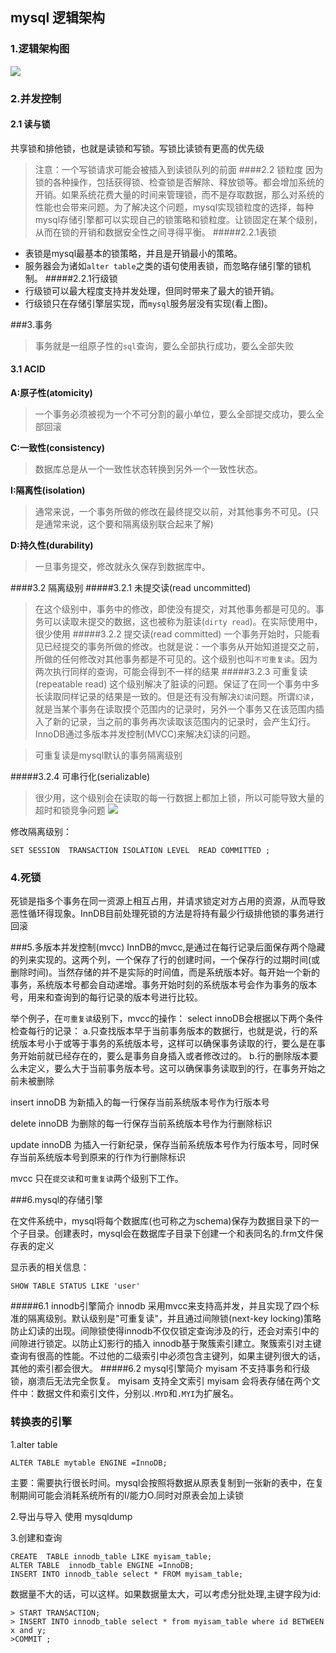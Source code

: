 ## mysql 逻辑架构
### 1.逻辑架构图
![](http://orvwtnort.bkt.clouddn.com/201721343/1522653458851.png)

### 2.并发控制
#### 2.1 读与锁
共享锁和排他锁，也就是读锁和写锁。写锁比读锁有更高的优先级
>注意：一个写锁请求可能会被插入到读锁队列的前面
####2.2 锁粒度
>因为锁的各种操作，包括获得锁、检查锁是否解除、释放锁等。都会增加系统的开销。如果系统花费大量的时间来管理锁，而不是存取数据，那么对系统的性能也会带来问题。为了解决这个问题，mysql实现锁粒度的选择，每种mysql存储引擎都可以实现自己的锁策略和锁粒度。让锁固定在某个级别，从而在锁的开销和数据安全性之间寻得平衡。
#####2.2.1表锁
- 表锁是mysql最基本的锁策略，并且是开销最小的策略。
- 服务器会为诸如`alter table`之类的语句使用表锁，而忽略存储引擎的锁机制。
#####2.2.1行级锁
- 行级锁可以最大程度支持并发处理，但同时带来了最大的锁开销。
- 行级锁只在存储引擎层实现，而`mysql`服务层没有实现(看上图)。

###3.事务
>事务就是一组原子性的`sql`查询，要么全部执行成功，要么全部失败
#### 3.1 ACID
**A:原子性(atomicity)**
 >一个事务必须被视为一个不可分割的最小单位，要么全部提交成功，要么全部回滚 
 
**C:一致性(consistency)**
>数据库总是从一个一致性状态转换到另外一个一致性状态。

**I:隔离性(isolation)**
> 通常来说，一个事务所做的修改在最终提交以前，对其他事务不可见。(只是通常来说，这个要和隔离级别联合起来了解)

**D:持久性(durability)**
>一旦事务提交，修改就永久保存到数据库中。

####3.2 隔离级别
#####3.2.1 未提交读(read uncommitted)
> 在这个级别中，事务中的修改，即使没有提交，对其他事务都是可见的。事务可以读取未提交的数据，这也被称为脏读(`dirty read`)。在实际使用中，很少使用
#####3.2.2 提交读(read committed)
>一个事务开始时，只能看见已经提交的事务所做的修改。也就是说：一个事务从开始知道提交之前，所做的任何修改对其他事务都是不可见的。这个级别也叫`不可重复读`。因为两次执行同样的查询，可能会得到不一样的结果
#####3.2.3 可重复读(repeatable read)
>这个级别解决了脏读的问题。保证了在同一个事务中多长读取同样记录的结果是一致的。但是还有没有解决`幻读`问题。所谓`幻读`，就是当某个事务在读取摸个范围内的记录时，另外一个事务又在该范围内插入了新的记录，当之前的事务再次读取该范围内的记录时，会产生幻行。InnoDB通过多版本并发控制(MVCC)来解决幻读的问题。

>可重复读是mysql默认的事务隔离级别

#####3.2.4 可串行化(serializable)
>很少用，这个级别会在读取的每一行数据上都加上锁，所以可能导致大量的超时和锁竞争问题
![](http://orvwtnort.bkt.clouddn.com/201721343/1522657447820.png)

修改隔离级别：
```mysql
SET SESSION  TRANSACTION ISOLATION LEVEL  READ COMMITTED ;
```
### 4.死锁
死锁是指多个事务在同一资源上相互占用，并请求锁定对方占用的资源，从而导致恶性循环得现象。InnDB目前处理死锁的方法是将持有最少行级排他锁的事务进行回滚

###5.多版本并发控制(mvcc)
InnDB的mvcc,是通过在每行记录后面保存两个隐藏的列来实现的。这两个列，一个保存了行的创建时间，一个保存行的过期时间(或删除时间)。当然存储的并不是实际的时间值，而是系统版本好。每开始一个新的事务，系统版本号都会自动递增。事务开始时刻的系统版本号会作为事务的版本号，用来和查询到的每行记录的版本号进行比较。

举个例子，在`可重复读`级别下，mvcc的操作：
select 
innoDB会根据以下两个条件检查每行的记录：
    a.只查找版本早于当前事务版本的数据行，也就是说，行的系统版本号小于或等于事务的系统版本号，这样可以确保事务读取的行，要么是在事务开始前就已经存在的，要么是事务自身插入或者修改过的。
    b.行的删除版本要么未定义，要么大于当前事务版本号。这可以确保事务读取到的行，在事务开始之前未被删除
 
insert
  innoDB 为新插入的每一行保存当前系统版本号作为行版本号

delete
  innoDB 为删除的每一行保存当前系统版本号作为行删除标识

update
  innoDB 为插入一行新纪录，保存当前系统版本号作为行版本号，同时保存当前系统版本号到原来的行作为行删除标识
  
  mvcc 只在`提交读`和`可重复读`两个级别下工作。
  

  ###6.mysql的存储引擎
  
 在文件系统中，mysql将每个数据库(也可称之为schema)保存为数据目录下的一个子目录。创建表时，mysql会在数据库子目录下创建一个和表同名的.frm文件保存表的定义
    
  显示表的相关信息：
  ```mysql
 SHOW TABLE STATUS LIKE 'user'
```
#####6.1 innodb引擎简介
innodb 采用mvcc来支持高并发，并且实现了四个标准的隔离级别。默认级别是"可重复读"，并且通过间隙锁(next-key locking)策略防止幻读的出现。间隙锁使得innodb不仅仅锁定查询涉及的行，还会对索引中的间隙进行锁定。以防止幻影行的插入
innodb基于聚簇索引建立。聚簇索引对主键查询有很高的性能。不过他的二级索引中必须包含主键列，如果主键列很大的话，其他的索引都会很大。
#####6.2 mysql引擎简介
myisam 不支持事务和行级锁，崩溃后无法完全恢复。
myisam 支持全文索引
myisam 会将表存储在两个文件中：数据文件和索引文件，分别以`.MYD`和`.MYI`为扩展名。

### 转换表的引擎
1.alter table
```mysql
ALTER TABLE mytable ENGINE =InnoDB;
```
主要：需要执行很长时间。mysql会按照将数据从原表复制到一张新的表中，在复制期间可能会消耗系统所有的I/能力O.同时对原表会加上读锁

2.导出与导入
使用 mysqldump 

3.创建和查询
```mysql
CREATE  TABLE innodb_table LIKE myisam_table;
ALTER TABLE  innodb_table ENGINE =InnoDB;
INSERT INTO innodb_table select * FROM myisam_table;
```
数据量不大的话，可以这样。如果数据量太大，可以考虑分批处理,主键字段为id:
```mysql
> START TRANSACTION;
> INSERT INTO innodb_table select * from myisam_table where id BETWEEN x and y;
>COMMIT ;
```